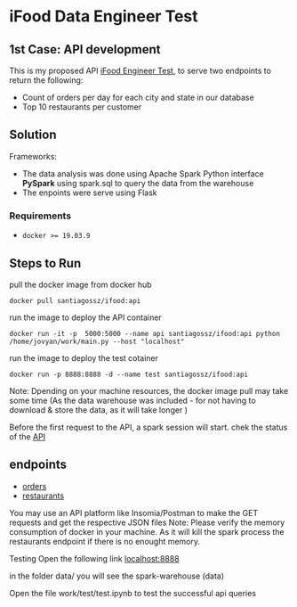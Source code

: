 # iFood Data Engineer Test

## 1st Case: API development

This is my proposed API  [iFood Engineer Test](https://github.com/wiflore/ifood-data-engineering-test.git), to serve two endpoints to return the following:


  * Count of orders per day for each city and state in our database
  * Top 10 restaurants per customer



## Solution

Frameworks: 
- The data analysis was done using Apache Spark Python interface **PySpark** using spark.sql to query the data from the warehouse
- The enpoints were serve using Flask 


### Requirements

* `docker >= 19.03.9`

## Steps to Run

pull the docker image from docker hub

`docker pull santiagossz/ifood:api`

run the image to deploy the API container

`docker run -it -p  5000:5000 --name api santiagossz/ifood:api python /home/jovyan/work/main.py --host "localhost"`

run the image to deploy the test cotainer

`docker run -p 8888:8888 -d --name test santiagossz/ifood:api
`

Note: Dpending on your machine resources, the docker image pull may take some time (As the data warehouse was included - for not having to download & store 
the data, as it will take longer )

Before the first request to the API, a spark session will start.
chek the status of the [API](http://localhost:5000/)

 
## endpoints 

- [orders](http://localhost:5000/orders)
- [restaurants](http://localhost:5000/customer-top-restaurants)

You may use an API platform like Insomia/Postman to make the GET requests and get the respective JSON files
Note: Please verify the memory consumption of docker in your machine. As it will kill the spark process the restaurants endpoint if there is no enought memory. 

Testing
Open the following link [localhost:8888](http://localhost:8888/)

in the folder data/ you will see the spark-warehouse (data) 

Open the file work/test/test.ipynb to test the successful api queries
